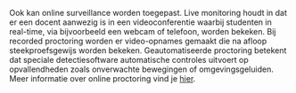 Ook kan online surveillance worden toegepast. Live monitoring houdt in dat er een docent aanwezig is in een videoconferentie waarbij studenten in real-time, via bijvoorbeeld een webcam of telefoon, worden bekeken. Bij recorded proctoring worden er video-opnames gemaakt die na afloop steekproefsgewijs worden bekeken. Geautomatiseerde proctoring betekent dat speciale detectiesoftware automatische controles uitvoert op opvallendheden zoals onverwachte bewegingen of omgevingsgeluiden. Meer informatie over online proctoring vind je [hier](https://www.surf.nl/whitepaper-online-proctoring-surveilleren-op-afstand). 